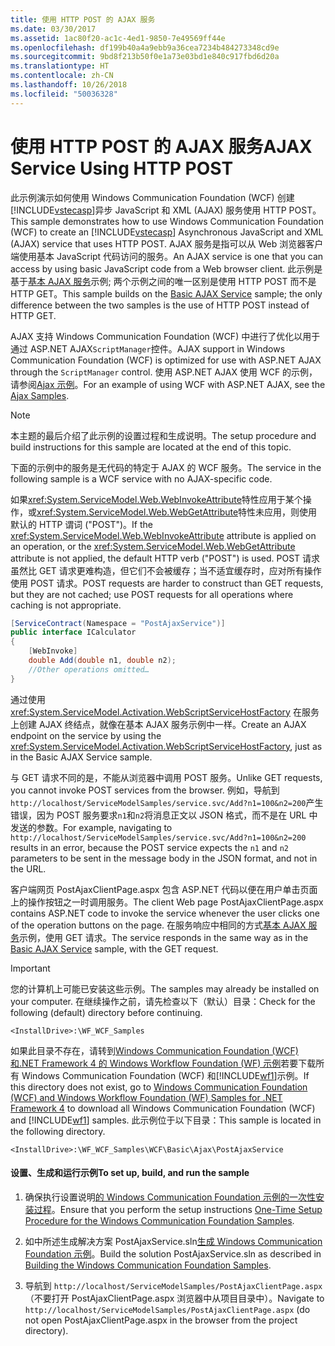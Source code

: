 ```yaml
---
title: 使用 HTTP POST 的 AJAX 服务
ms.date: 03/30/2017
ms.assetid: 1ac80f20-ac1c-4ed1-9850-7e49569ff44e
ms.openlocfilehash: df199b40a4a9ebb9a36cea7234b484273348cd9e
ms.sourcegitcommit: 9bd8f213b50f0e1a73e03bd1e840c917fbd6d20a
ms.translationtype: HT
ms.contentlocale: zh-CN
ms.lasthandoff: 10/26/2018
ms.locfileid: "50036328"
---
```

# <a name="ajax-service-using-http-post"></a><span data-ttu-id="3af5b-102">使用 HTTP POST 的 AJAX 服务</span><span class="sxs-lookup"><span data-stu-id="3af5b-102">AJAX Service Using HTTP POST</span></span>
<span data-ttu-id="3af5b-103">此示例演示如何使用 Windows Communication Foundation (WCF) 创建[!INCLUDE[vstecasp](../../../../includes/vstecasp-md.md)]异步 JavaScript 和 XML (AJAX) 服务使用 HTTP POST。</span><span class="sxs-lookup"><span data-stu-id="3af5b-103">This sample demonstrates how to use Windows Communication Foundation (WCF) to create an [!INCLUDE[vstecasp](../../../../includes/vstecasp-md.md)] Asynchronous JavaScript and XML (AJAX) service that uses HTTP POST.</span></span> <span data-ttu-id="3af5b-104">AJAX 服务是指可以从 Web 浏览器客户端使用基本 JavaScript 代码访问的服务。</span><span class="sxs-lookup"><span data-stu-id="3af5b-104">An AJAX service is one that you can access by using basic JavaScript code from a Web browser client.</span></span> <span data-ttu-id="3af5b-105">此示例是基于[基本 AJAX 服务](../../../../docs/framework/wcf/samples/basic-ajax-service.md)示例; 两个示例之间的唯一区别是使用 HTTP POST 而不是 HTTP GET。</span><span class="sxs-lookup"><span data-stu-id="3af5b-105">This sample builds on the [Basic AJAX Service](../../../../docs/framework/wcf/samples/basic-ajax-service.md) sample; the only difference between the two samples is the use of HTTP POST instead of HTTP GET.</span></span>  
  
 <span data-ttu-id="3af5b-106">AJAX 支持 Windows Communication Foundation (WCF) 中进行了优化以用于通过 ASP.NET AJAX`ScriptManager`控件。</span><span class="sxs-lookup"><span data-stu-id="3af5b-106">AJAX support in Windows Communication Foundation (WCF) is optimized for use with ASP.NET AJAX through the `ScriptManager` control.</span></span> <span data-ttu-id="3af5b-107">使用 ASP.NET AJAX 使用 WCF 的示例，请参阅[Ajax 示例](../../../../docs/framework/wcf/samples/ajax-service-using-http-post.md)。</span><span class="sxs-lookup"><span data-stu-id="3af5b-107">For an example of using WCF with ASP.NET AJAX, see the [Ajax Samples](../../../../docs/framework/wcf/samples/ajax-service-using-http-post.md).</span></span>  
  
> [!NOTE]
>  <span data-ttu-id="3af5b-108">本主题的最后介绍了此示例的设置过程和生成说明。</span><span class="sxs-lookup"><span data-stu-id="3af5b-108">The setup procedure and build instructions for this sample are located at the end of this topic.</span></span>  
  
 <span data-ttu-id="3af5b-109">下面的示例中的服务是无代码的特定于 AJAX 的 WCF 服务。</span><span class="sxs-lookup"><span data-stu-id="3af5b-109">The service in the following sample is a WCF service with no AJAX-specific code.</span></span>  
  
 <span data-ttu-id="3af5b-110">如果<xref:System.ServiceModel.Web.WebInvokeAttribute>特性应用于某个操作，或<xref:System.ServiceModel.Web.WebGetAttribute>特性未应用，则使用默认的 HTTP 谓词 ("POST")。</span><span class="sxs-lookup"><span data-stu-id="3af5b-110">If the <xref:System.ServiceModel.Web.WebInvokeAttribute> attribute is applied on an operation, or the <xref:System.ServiceModel.Web.WebGetAttribute> attribute is not applied, the default HTTP verb ("POST") is used.</span></span> <span data-ttu-id="3af5b-111">POST 请求虽然比 GET 请求更难构造，但它们不会被缓存；当不适宜缓存时，应对所有操作使用 POST 请求。</span><span class="sxs-lookup"><span data-stu-id="3af5b-111">POST requests are harder to construct than GET requests, but they are not cached; use POST requests for all operations where caching is not appropriate.</span></span>  

```csharp
[ServiceContract(Namespace = "PostAjaxService")]  
public interface ICalculator  
{
    [WebInvoke]  
    double Add(double n1, double n2);  
    //Other operations omitted…  
}
```

 <span data-ttu-id="3af5b-112">通过使用 <xref:System.ServiceModel.Activation.WebScriptServiceHostFactory> 在服务上创建 AJAX 终结点，就像在基本 AJAX 服务示例中一样。</span><span class="sxs-lookup"><span data-stu-id="3af5b-112">Create an AJAX endpoint on the service by using the <xref:System.ServiceModel.Activation.WebScriptServiceHostFactory>, just as in the Basic AJAX Service sample.</span></span>  
  
 <span data-ttu-id="3af5b-113">与 GET 请求不同的是，不能从浏览器中调用 POST 服务。</span><span class="sxs-lookup"><span data-stu-id="3af5b-113">Unlike GET requests, you cannot invoke POST services from the browser.</span></span> <span data-ttu-id="3af5b-114">例如，导航到`http://localhost/ServiceModelSamples/service.svc/Add?n1=100&n2=200`产生错误，因为 POST 服务要求`n1`和`n2`将消息正文以 JSON 格式，而不是在 URL 中发送的参数。</span><span class="sxs-lookup"><span data-stu-id="3af5b-114">For example, navigating to `http://localhost/ServiceModelSamples/service.svc/Add?n1=100&n2=200` results in an error, because the POST service expects the `n1` and `n2` parameters to be sent in the message body in the JSON format, and not in the URL.</span></span>  
  
 <span data-ttu-id="3af5b-115">客户端网页 PostAjaxClientPage.aspx 包含 ASP.NET 代码以便在用户单击页面上的操作按钮之一时调用服务。</span><span class="sxs-lookup"><span data-stu-id="3af5b-115">The client Web page PostAjaxClientPage.aspx contains ASP.NET code to invoke the service whenever the user clicks one of the operation buttons on the page.</span></span> <span data-ttu-id="3af5b-116">在服务响应中相同的方式[基本 AJAX 服务](../../../../docs/framework/wcf/samples/basic-ajax-service.md)示例，使用 GET 请求。</span><span class="sxs-lookup"><span data-stu-id="3af5b-116">The service responds in the same way as in the [Basic AJAX Service](../../../../docs/framework/wcf/samples/basic-ajax-service.md) sample, with the GET request.</span></span>  
  
> [!IMPORTANT]
>  <span data-ttu-id="3af5b-117">您的计算机上可能已安装这些示例。</span><span class="sxs-lookup"><span data-stu-id="3af5b-117">The samples may already be installed on your computer.</span></span> <span data-ttu-id="3af5b-118">在继续操作之前，请先检查以下（默认）目录：</span><span class="sxs-lookup"><span data-stu-id="3af5b-118">Check for the following (default) directory before continuing.</span></span>  
>   
>  `<InstallDrive>:\WF_WCF_Samples`  
>   
>  <span data-ttu-id="3af5b-119">如果此目录不存在，请转到[Windows Communication Foundation (WCF) 和.NET Framework 4 的 Windows Workflow Foundation (WF) 示例](https://go.microsoft.com/fwlink/?LinkId=150780)若要下载所有 Windows Communication Foundation (WCF) 和[!INCLUDE[wf1](../../../../includes/wf1-md.md)]示例。</span><span class="sxs-lookup"><span data-stu-id="3af5b-119">If this directory does not exist, go to [Windows Communication Foundation (WCF) and Windows Workflow Foundation (WF) Samples for .NET Framework 4](https://go.microsoft.com/fwlink/?LinkId=150780) to download all Windows Communication Foundation (WCF) and [!INCLUDE[wf1](../../../../includes/wf1-md.md)] samples.</span></span> <span data-ttu-id="3af5b-120">此示例位于以下目录：</span><span class="sxs-lookup"><span data-stu-id="3af5b-120">This sample is located in the following directory.</span></span>  
>   
>  `<InstallDrive>:\WF_WCF_Samples\WCF\Basic\Ajax\PostAjaxService`  
  
#### <a name="to-set-up-build-and-run-the-sample"></a><span data-ttu-id="3af5b-121">设置、生成和运行示例</span><span class="sxs-lookup"><span data-stu-id="3af5b-121">To set up, build, and run the sample</span></span>  
  
1.  <span data-ttu-id="3af5b-122">确保执行设置说明[的 Windows Communication Foundation 示例的一次性安装过程](../../../../docs/framework/wcf/samples/one-time-setup-procedure-for-the-wcf-samples.md)。</span><span class="sxs-lookup"><span data-stu-id="3af5b-122">Ensure that you perform the setup instructions [One-Time Setup Procedure for the Windows Communication Foundation Samples](../../../../docs/framework/wcf/samples/one-time-setup-procedure-for-the-wcf-samples.md).</span></span>  
  
2.  <span data-ttu-id="3af5b-123">如中所述生成解决方案 PostAjaxService.sln[生成 Windows Communication Foundation 示例](../../../../docs/framework/wcf/samples/building-the-samples.md)。</span><span class="sxs-lookup"><span data-stu-id="3af5b-123">Build the solution PostAjaxService.sln as described in [Building the Windows Communication Foundation Samples](../../../../docs/framework/wcf/samples/building-the-samples.md).</span></span>  
  
3.  <span data-ttu-id="3af5b-124">导航到 `http://localhost/ServiceModelSamples/PostAjaxClientPage.aspx` （不要打开 PostAjaxClientPage.aspx 浏览器中从项目目录中）。</span><span class="sxs-lookup"><span data-stu-id="3af5b-124">Navigate to `http://localhost/ServiceModelSamples/PostAjaxClientPage.aspx` (do not open PostAjaxClientPage.aspx in the browser from the project directory).</span></span>
